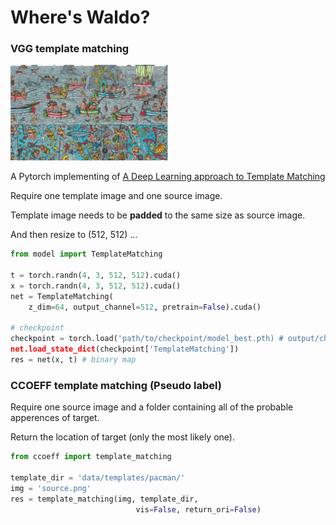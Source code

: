 # Where's Waldo?

### VGG template matching

<img src="img/waldo.jpg" alt="Where's Waldo"  width="50%">

A Pytorch implementing of [A Deep Learning approach to Template Matching](http://cs231n.stanford.edu/reports/2017/pdfs/817.pdf)

Require one template image and one source image.

Template image needs to be **padded** to the same size as source image.

And then resize to (512, 512) ...

```python
from model import TemplateMatching

t = torch.randn(4, 3, 512, 512).cuda()
x = torch.randn(4, 3, 512, 512).cuda()
net = TemplateMatching(
    z_dim=64, output_channel=512, pretrain=False).cuda()
    
# checkpoint
checkpoint = torch.load('path/to/checkpoint/model_best.pth) # output/checkpoint/
net.load_state_dict(checkpoint['TemplateMatching'])
res = net(x, t) # binary map 
```

### CCOEFF template matching (Pseudo label)

Require one source image and a folder containing all of the probable apperences of target.

Return the location of target (only the most likely one).

```python
from ccoeff import template_matching

template_dir = 'data/templates/pacman/'
img = 'source.png'
res = template_matching(img, template_dir,
                            vis=False, return_ori=False)
```
